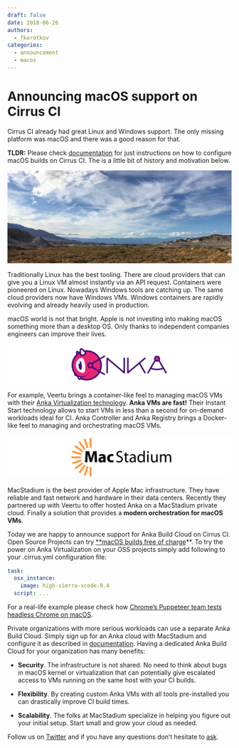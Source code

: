 ```yaml
---
draft: false
date: 2018-06-26
authors:
  - fkorotkov
categories:
  - announcement
  - macos
---
```


# Announcing macOS support on Cirrus CI

Cirrus CI already had great Linux and Windows support. The only missing platform was macOS and there was a good reason for that.

**TLDR:** Please check [documentation](https://cirrus-ci.org/guide/macOS/) for just instructions on how to configure macOS builds on Cirrus CI. The is a little bit of history and motivation below.

<!-- more -->

![](/blog/images/cirrus-clouds.jpeg)

Traditionally Linux has the best tooling. There are cloud providers that can give you a Linux VM almost instantly via an API request. Containers were pioneered on Linux. Nowadays Windows tools are catching up. The same cloud providers now have Windows VMs. Windows containers are rapidly evolving and already heavily used in production.

macOS world is not that bright. Apple is not investing into making macOS something more than a desktop OS. Only thanks to independent companies engineers can improve their lives.

![](/blog/images/anka.png)

For example, Veertu brings a container-like feel to managing macOS VMs with their [Anka Virtualization technology](https://veertu.com/anka-technology/). **Anka VMs are fast!** Their Instant Start technology allows to start VMs in less than a second for on-demand workloads ideal for CI. Anka Controller and Anka Registry brings a Docker-like feel to managing and orchestrating macOS VMs.

![](/blog/images/macstadium.png)

MacStadium is the best provider of Apple Mac infrastructure. They have reliable and fast network and hardware in their data centers. Recently they partnered up with Veertu to offer hosted Anka on a MacStadium private cloud. Finally a solution that provides a **modern orchestration for macOS VMs**.

Today we are happy to announce support for Anka Build Cloud on Cirrus CI. Open Source Projects can try [**macOS builds free of charge](https://cirrus-ci.org/guide/macOS/)**. To try the power on Anka Virtualization on your OSS projects simply add following to your .cirrus.yml configuration file:

```yaml
task:
  osx_instance:
    image: high-sierra-xcode-9.4
  script: ...
```

For a real-life example please check how [Chrome’s Puppeteer team tests headless Chrome on macOS](https://github.com/GoogleChrome/puppeteer/blob/master/.cirrus.yml#L24-L34).

Private organizations with more serious workloads can use a separate Anka Build Cloud. Simply sign up for an Anka cloud with MacStadium and configure it as described in [documentation](https://cirrus-ci.org/guide/supported-computing-services/#anka). Having a dedicated Anka Build Cloud for your organization has many benefits:

* **Security**. The infrastructure is not shared. No need to think about bugs in macOS kernel or virtualization that can potentially give escalated access to VMs running on the same host with your CI builds.

* **Flexibility**. By creating custom Anka VMs with all tools pre-installed you can drastically improve CI build times.

* **Scalability**. The folks at MacStadium specialize in helping you figure out your initial setup. Start small and grow your cloud as needed.

Follow us on [Twitter](https://twitter.com/cirrus_labs) and if you have any questions don’t hesitate to [ask](http://cirrus-ci.org/#/support).
